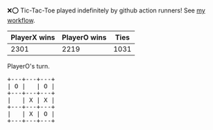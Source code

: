 :x::o: Tic-Tac-Toe played indefinitely by github action runners! See [my workflow](.github/workflows/play.yaml).

|PlayerX wins|PlayerO wins|Ties|
|-|-|-|
|2301|2219|1031|

PlayerO's turn.

<pre>
+---+---+---+
| O |   | O |
+---+---+---+
|   | X | X |
+---+---+---+
|   | X | O |
+---+---+---+
</pre>